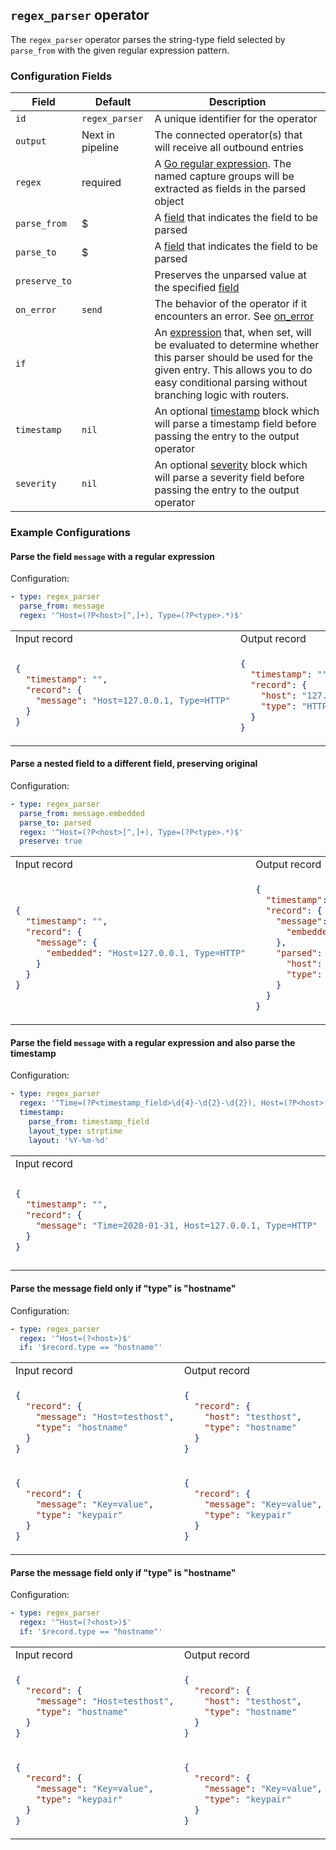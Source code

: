 ## `regex_parser` operator

The `regex_parser` operator parses the string-type field selected by `parse_from` with the given regular expression pattern.

### Configuration Fields

| Field         | Default          | Description                                                                                                                                                                                                                            |
| ---           | ---              | ---                                                                                                                                                                                                                                    |
| `id`          | `regex_parser`   | A unique identifier for the operator                                                                                                                                                                                                   |
| `output`      | Next in pipeline | The connected operator(s) that will receive all outbound entries                                                                                                                                                                       |
| `regex`       | required         | A [Go regular expression](https://github.com/google/re2/wiki/Syntax). The named capture groups will be extracted as fields in the parsed object                                                                                        |
| `parse_from`  | $                | A [field](/docs/types/field.md) that indicates the field to be parsed                                                                                                                                                                  |
| `parse_to`    | $                | A [field](/docs/types/field.md) that indicates the field to be parsed                                                                                                                                                                  |
| `preserve_to` |                  | Preserves the unparsed value at the specified [field](/docs/types/field.md)                                                                                                                                                            |
| `on_error`    | `send`           | The behavior of the operator if it encounters an error. See [on_error](/docs/types/on_error.md)                                                                                                                                        |
| `if`          |                  | An [expression](/docs/types/expression.md) that, when set, will be evaluated to determine whether this parser should be used for the given entry. This allows you to do easy conditional parsing without branching logic with routers. |
| `timestamp`   | `nil`            | An optional [timestamp](/docs/types/timestamp.md) block which will parse a timestamp field before passing the entry to the output operator                                                                                             |
| `severity`    | `nil`            | An optional [severity](/docs/types/severity.md) block which will parse a severity field before passing the entry to the output operator                                                                                                |

### Example Configurations


#### Parse the field `message` with a regular expression

Configuration:
```yaml
- type: regex_parser
  parse_from: message
  regex: '^Host=(?P<host>[^,]+), Type=(?P<type>.*)$'
```

<table>
<tr><td> Input record </td> <td> Output record </td></tr>
<tr>
<td>

```json
{
  "timestamp": "",
  "record": {
    "message": "Host=127.0.0.1, Type=HTTP"
  }
}
```

</td>
<td>

```json
{
  "timestamp": "",
  "record": {
    "host": "127.0.0.1",
    "type": "HTTP"
  }
}
```

</td>
</tr>
</table>

#### Parse a nested field to a different field, preserving original

Configuration:
```yaml
- type: regex_parser
  parse_from: message.embedded
  parse_to: parsed
  regex: '^Host=(?P<host>[^,]+), Type=(?P<type>.*)$'
  preserve: true
```

<table>
<tr><td> Input record </td> <td> Output record </td></tr>
<tr>
<td>

```json
{
  "timestamp": "",
  "record": {
    "message": {
      "embedded": "Host=127.0.0.1, Type=HTTP"
    }
  }
}
```

</td>
<td>

```json
{
  "timestamp": "",
  "record": {
    "message": {
      "embedded": "Host=127.0.0.1, Type=HTTP"
    },
    "parsed": {
      "host": "127.0.0.1",
      "type": "HTTP"
    }
  }
}
```

</td>
</tr>
</table>


#### Parse the field `message` with a regular expression and also parse the timestamp

Configuration:
```yaml
- type: regex_parser
  regex: '^Time=(?P<timestamp_field>\d{4}-\d{2}-\d{2}), Host=(?P<host>[^,]+), Type=(?P<type>.*)$'
  timestamp:
    parse_from: timestamp_field
    layout_type: strptime
    layout: '%Y-%m-%d'
```

<table>
<tr><td> Input record </td> <td> Output record </td></tr>
<tr>
<td>

```json
{
  "timestamp": "",
  "record": {
    "message": "Time=2020-01-31, Host=127.0.0.1, Type=HTTP"
  }
}
```

</td>
<td>

```json
{
  "timestamp": "2020-01-31T00:00:00-00:00",
  "record": {
    "host": "127.0.0.1",
    "type": "HTTP"
  }
}
```

</td>
</tr>
</table>

#### Parse the message field only if "type" is "hostname"

Configuration:
```yaml
- type: regex_parser
  regex: '^Host=(?<host>)$'
  if: '$record.type == "hostname"'
```

<table>
<tr><td> Input record </td> <td> Output record </td></tr>
<tr>
<td>

```json
{
  "record": {
    "message": "Host=testhost",
    "type": "hostname"
  }
}
```

</td>
<td>

```json
{
  "record": {
    "host": "testhost",
    "type": "hostname"
  }
}
```

</td>
</tr>

<tr>
<td>

```json
{
  "record": {
    "message": "Key=value",
    "type": "keypair"
  }
}
```

</td>
<td>

```json
{
  "record": {
    "message": "Key=value",
    "type": "keypair"
  }
}
```

</td>
</tr>
</table>

#### Parse the message field only if "type" is "hostname"

Configuration:
```yaml
- type: regex_parser
  regex: '^Host=(?<host>)$'
  if: '$record.type == "hostname"'
```

<table>
<tr><td> Input record </td> <td> Output record </td></tr>
<tr>
<td>

```json
{
  "record": {
    "message": "Host=testhost",
    "type": "hostname"
  }
}
```

</td>
<td>

```json
{
  "record": {
    "host": "testhost",
    "type": "hostname"
  }
}
```

</td>
</tr>

<tr>
<td>

```json
{
  "record": {
    "message": "Key=value",
    "type": "keypair"
  }
}
```

</td>
<td>

```json
{
  "record": {
    "message": "Key=value",
    "type": "keypair"
  }
}
```

</td>
</tr>
</table>
